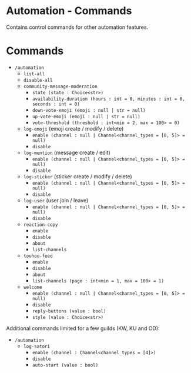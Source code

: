 # Automation - Commands

Contains control commands for other automation features.

# Commands

- `/automation`
    - `list-all`
    - `disable-all`
    - `community-message-moderation`
        - `state (state : Choice<str>)`
        - `availability-duration (hours : int = 0, minutes : int = 0, seconds : int = 0)`
        - `down-vote-emoji (emoji : null | str = null)`
        - `up-vote-emoji (emoji : null | str = null)`
        - `vote-threshold (threshold : int<min = 2, max = 100> = 0)`
    - `log-emoji` (emoji create / modify / delete)
        - `enable (channel : null | Channel<channel_types = [0, 5]> = null)`
        - `disable`
    - `log-mention` (message create / edit)
        - `enable (channel : null | Channel<channel_types = [0, 5]> = null)`
        - `disable`
    - `log-sticker` (sticker create / modify / delete)
        - `enable (channel : null | Channel<channel_types = [0, 5]> = null)`
        - `disable`
    - `log-user` (user join / leave)
        - `enable (channel : null | Channel<channel_types = [0, 5]> = null)`
        - `disable`
    - `reaction-copy`
        - `enable`
        - `disable`
        - `about`
        - `list-channels`
    - `touhou-feed`
        - `enable`
        - `disable`
        - `about`
        - `list-channels (page : int<min = 1, max = 100> = 1)`
    - `welcome`
        - `enable (channel : null | Channel<channel_types = [0, 5]> = null)`
        - `disable`
        - `reply-buttons (value : bool)`
        - `style (value : Choice<str>)`


Additional commands limited for a few guilds (KW, KU and OD):

- `/automation`
  - `log-satori` 
    - `enable (channel : Channel<channel_types = [4]>)`
    - `disable`
    - `auto-start (value : bool)`

